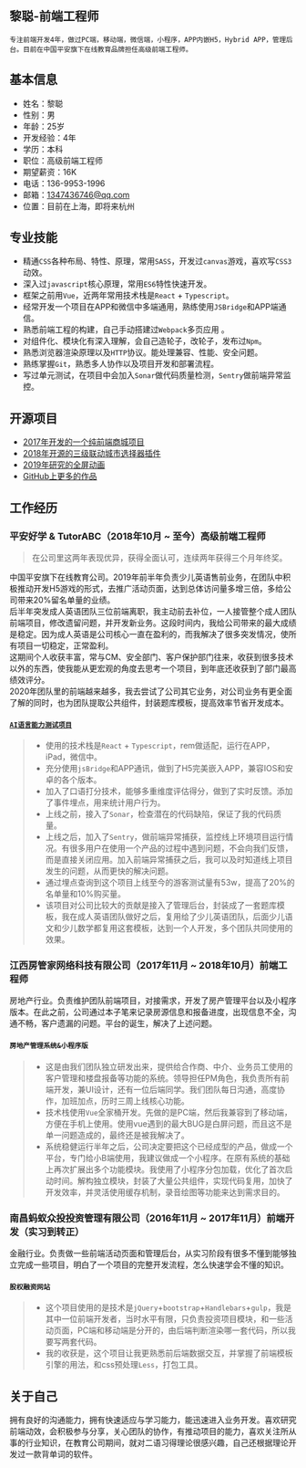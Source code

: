 ## 黎聪-前端工程师

	专注前端开发4年，做过PC端，移动端，微信端，小程序，APP内嵌H5，Hybrid APP，管理后台。目前在中国平安旗下在线教育品牌担任高级前端工程师。

## 基本信息
* 姓名：黎聪
* 性别：男
* 年龄：25岁
* 开发经验：4年
* 学历：本科
* 职位：高级前端工程师
* 期望薪资：16K
* 电话：136-9953-1996
* 邮箱：1347436746@qq.com
* 位置：目前在上海，即将来杭州

## 专业技能
* 精通`CSS`各种布局、特性、原理，常用`SASS`，开发过`canvas`游戏，喜欢写`CSS3`动效。
* 深入过`javascript`核心原理，常用`ES6`特性快速开发。
* 框架之前用`Vue`，近两年常用技术栈是`React` + `Typescript`。 
* 经常开发一个项目在APP和微信中多端通用，熟练使用`JSBridge`和APP端通信。
* 熟悉前端工程的构建，自己手动搭建过`Webpack`多页应用 。
* 对组件化、模块化有深入理解，会自己造轮子，改轮子，发布过`Npm`。
* 熟悉浏览器渲染原理以及`HTTP`协议。能处理兼容、性能、安全问题。
* 熟练掌握`Git`，熟悉多人协作以及项目开发和部署流程。
* 写过单元测试，在项目中会加入`Sonar`做代码质量检测，`Sentry`做前端异常监控。

## 开源项目
* [2017年开发的一个纯前端商城项目](https://licong96.github.io/work/women/#/list)
* [2018年开源的三级联动城市选择器插件](https://licong96.github.io/work/lc-city-selector/index.html)
* [2019年研究的全屏动画](https://licong96.github.io/annualReview2018/)
* [GitHub上更多的作品](https://github.com/licong96/licong96.github.io)

## 工作经历
### 平安好学 & TutorABC（2018年10月 ~ 至今）高级前端工程师

> 在公司里这两年表现优异，获得全面认可，连续两年获得三个月年终奖。

中国平安旗下在线教育公司。2019年前半年负责少儿英语售前业务，在团队中积极推动开发H5游戏的形式，去推广活动页面，达到总体访问量多增三倍，多给公司带来20%留名单量的业绩。<br />
后半年突发成人英语团队三位前端离职，我主动前去补位，一人接管整个成人团队前端项目，修改遗留问题，并开发新业务。这段时间内，我给公司带来的最大成绩是稳定。因为成人英语是公司核心一直在盈利的，而我解决了很多突发情况，使所有项目一切稳定，正常盈利。<br />
这期间个人收获丰富，常与CM、安全部门、客户保护部门往来，收获到很多技术以外的东西，使我能从更宏观的角度去思考一个项目，到年底还收获到了部门最高绩效评分。<br />
2020年团队里的前端越来越多，我去尝试了公司其它业务，对公司业务有更全面了解的同时，也为团队提取公共组件，封装题库模板，提高效率节省开发成本。<br />


#### [`AI语言能力测试项目`](https://wx-member.tutorabc.com.cn/language-test/#/home)
> * 使用的技术栈是`React` + `Typescript`，rem做适配，运行在APP，iPad，微信中。
> * 充分使用`jsBridge`和APP通讯，做到了H5完美嵌入APP，兼容IOS和安卓的各个版本。
> * 加入了口语打分技术，能够多重维度评估得分，做到了实时反馈。添加了事件埋点，用来统计用户行为。
> * 上线之前，接入了`Sonar`，检查潜在的代码缺陷，保证了我的代码质量。
> * 上线之后，加入了`Sentry`，做前端异常捕获，监控线上环境项目运行情况。有很多用户在使用一个产品的过程中遇到问题，不会向我们反馈，而是直接关闭应用。加入前端异常捕获之后，我可以及时知道线上项目发生的问题，从而更快的解决问题。
> * 通过埋点查询到这个项目上线至今的游客测试量有53w，提高了20%的名单量和10%购买量。
> * 该项目对公司比较大的贡献是接入了管理后台，封装成了一套题库模板，我在成人英语团队做好之后，复用给了少儿英语团队，后面少儿语文和少儿数学都复用这套模板，达到一个人开发，多个团队共同使用的效果。



### 江西房管家网络科技有限公司（2017年11月 ~ 2018年10月）前端工程师
房地产行业。负责维护团队前端项目，对接需求，开发了房产管理平台以及小程序版本。在此之前，公司通过本子笔来记录房源信息和报备进度，出现信息不全，沟通不畅，客户遗漏的问题。平台的诞生，解决了上述问题。


#### `房地产管理系统&小程序版`

>* 这是由我们团队独立研发出来，提供给合作商、中介、业务员工使用的客户管理和楼盘报备等功能的系统。领导担任PM角色，我负责所有前端开发，兼UI设计，还有一位后端同学。我们团队每日沟通，高度协作，加班加点，历时三周上线核心功能。
>* 技术栈使用`Vue`全家桶开发。先做的是PC端，然后我兼容到了移动端，方便在手机上使用。使用vue遇到的最大BUG是白屏问题，而且这不是单一问题造成的，最终还是被我解决了。
>* 系统稳健运行半年之后，公司决定要把这个已经成型的产品，做成一个平台，专门给小B端使用，我建议做成一个小程序。在原有系统的基础上再次扩展出多个功能模块。我使用了小程序分包加载，优化了首次启动时间。解构独立模块，封装了大量公共组件，实现代码复用，加快了开发效率，并灵活使用缓存机制，录音绘图等功能来达到需求目的。


### 南昌蚂蚁众投投资管理有限公司（2016年11月 ~ 2017年11月）前端开发（实习到转正）
金融行业。负责做一些前端活动页面和管理后台，从实习阶段有很多不懂到能够独立完成一些项目，明白了一个项目的完整开发流程，怎么快速学会不懂的知识。

#### `股权融资网站`
>* 这个项目使用的是技术是`jQuery`+`bootstrap`+`Handlebars`+`gulp`，我是其中一位前端开发者，当时水平有限，只负责投资项目模块，和一些活动页面，PC端和移动端是分开的，由后端判断渲染哪一套代码，所以我要写两套代码。
>* 我的收获是，这个项目让我更熟悉前后端数据交互，并掌握了前端模板引擎的用法，和css预处理`Less`，打包工具。



## 关于自己
拥有良好的沟通能力，拥有快速适应与学习能力，能迅速进入业务开发。喜欢研究前端动效，会积极参与分享，关心团队的协作，有推动项目的能力，喜欢关注所从事的行业知识，在教育公司期间，就对二语习得理论很感兴趣，自己还根据理论开发过一款背单词的软件。









